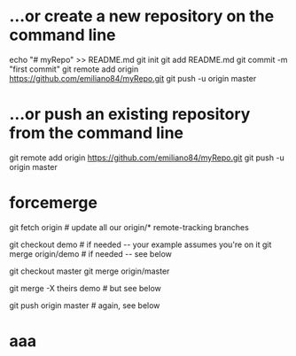 # …or create a new repository on the command line
echo "# myRepo" >> README.md
git init
git add README.md
git commit -m "first commit"
git remote add origin https://github.com/emiliano84/myRepo.git
git push -u origin master


# …or push an existing repository from the command line
git remote add origin https://github.com/emiliano84/myRepo.git
git push -u origin master


# forcemerge
git fetch origin   # update all our origin/* remote-tracking branches

git checkout demo         # if needed -- your example assumes you're on it
git merge origin/demo     # if needed -- see below

git checkout master
git merge origin/master

git merge -X theirs demo   # but see below

git push origin master     # again, see below

# aaa